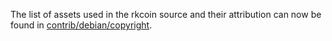 The list of assets used in the rkcoin source and their attribution can now be found in [contrib/debian/copyright](../contrib/debian/copyright).
